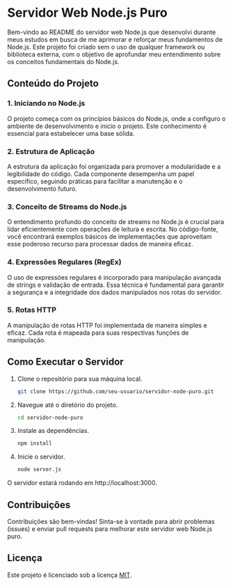 # Servidor Web Node.js Puro

Bem-vindo ao README do servidor web Node.js que desenvolvi durante meus estudos em busca de me aprimorar e reforçar meus fundamentos de Node.js. Este projeto foi criado sem o uso de qualquer framework ou biblioteca externa, com o objetivo de aprofundar meu entendimento sobre os conceitos fundamentais do Node.js.

## Conteúdo do Projeto

### 1. Iniciando no Node.js

O projeto começa com os princípios básicos do Node.js, onde a configuro o ambiente de desenvolvimento e inicio o projeto. Este conhecimento é essencial para estabelecer uma base sólida.

### 2. Estrutura de Aplicação

A estrutura da aplicação foi organizada para promover a modularidade e a legibilidade do código. Cada componente desempenha um papel específico, seguindo práticas para facilitar a manutenção e o desenvolvimento futuro.

### 3. Conceito de Streams do Node.js

O entendimento profundo do conceito de streams no Node.js é crucial para lidar eficientemente com operações de leitura e escrita. No código-fonte, você encontrará exemplos básicos de implementações que aproveitam esse poderoso recurso para processar dados de maneira eficaz.

### 4. Expressões Regulares (RegEx)

O uso de expressões regulares é incorporado para manipulação avançada de strings e validação de entrada. Essa técnica é fundamental para garantir a segurança e a integridade dos dados manipulados nos rotas do servidor.

### 5. Rotas HTTP

A manipulação de rotas HTTP foi implementada de maneira simples e eficaz. Cada rota é mapeada para suas respectivas funções de manipulação.

## Como Executar o Servidor

1. Clone o repositório para sua máquina local.
   ```bash
   git clone https://github.com/seu-usuario/servidor-node-puro.git
   ```

2. Navegue até o diretório do projeto.
   ```bash
   cd servidor-node-puro
   ```

3. Instale as dependências.
   ```bash
   npm install
   ```

4. Inicie o servidor.
   ```bash
   node server.js
   ```

O servidor estará rodando em http://localhost:3000.

## Contribuições

Contribuições são bem-vindas! Sinta-se à vontade para abrir problemas (issues) e enviar pull requests para melhorar este servidor web Node.js puro.

## Licença

Este projeto é licenciado sob a licença [MIT](LICENSE).
